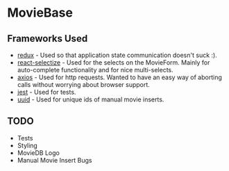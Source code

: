 # MovieBase

## Frameworks Used
* [redux](https://github.com/reduxjs/react-redux) - Used so that application state communication doesn't suck :).
* [react-selectize](https://github.com/furqanZafar/react-selectize) - Used for the selects on the MovieForm. Mainly for auto-complete functionality and for nice multi-selects.
* [axios](https://github.com/axios/axios) - Used for http requests. Wanted to have an easy way of aborting calls without worrying about browser support.
* [jest](https://facebook.github.io/jest/) - Used for tests. 
* [uuid](https://www.npmjs.com/package/uuid) - Used for unique ids of manual movie inserts.

## TODO
* Tests
* Styling
* MovieDB Logo 
* Manual Movie Insert Bugs
